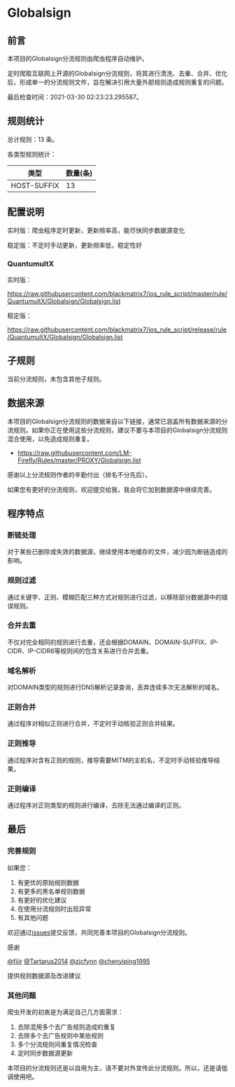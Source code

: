 # Globalsign

## 前言

本项目的Globalsign分流规则由爬虫程序自动维护。

定时爬取互联网上开源的Globalsign分流规则，将其进行清洗、去重、合并、优化后，形成单一的分流规则文件，旨在解决引用大量外部规则造成规则重复的问题。

最后检查时间：2021-03-30 02:23:23.295587。

## 规则统计

总计规则：13 条。

各类型规则统计：

| 类型 | 数量(条) |
| ---- | ---- |
| HOST-SUFFIX | 13 |
## 配置说明

实时版：爬虫程序定时更新，更新频率高，能尽快同步数据源变化

稳定版：不定时手动更新，更新频率低，稳定性好

### QuantumultX 
实时版：

https://raw.githubusercontent.com/blackmatrix7/ios_rule_script/master/rule/QuantumultX/Globalsign/Globalsign.list

稳定版：

https://raw.githubusercontent.com/blackmatrix7/ios_rule_script/release/rule/QuantumultX/Globalsign/Globalsign.list

## 子规则


当前分流规则，未包含其他子规则。


## 数据来源

本项目的Globalsign分流规则的数据来自以下链接，通常已涵盖所有数据来源的分流规则。如果你正在使用这些分流规则，建议不要与本项目的Globalsign分流规则混合使用，以免造成规则重复。

- https://raw.githubusercontent.com/LM-Firefly/Rules/master/PROXY/Globalsign.list


感谢以上分流规则作者的辛勤付出（排名不分先后）。

如果您有更好的分流规则，欢迎提交给我，我会将它加到数据源中继续完善。

## 程序特点

### 断链处理

对于某些已删除或失效的数据源，继续使用本地缓存的文件，减少因为断链造成的影响。

### 规则过滤

通过关键字、正则、模糊匹配三种方式对规则进行过滤，以移除部分数据源中的错误规则。

### 合并去重

不仅对完全相同的规则进行去重，还会根据DOMAIN、DOMAIN-SUFFIX、IP-CIDR、IP-CIDR6等规则间的包含关系进行合并去重。

### 域名解析

对DOMAIN类型的规则进行DNS解析记录查询，丢弃连续多次无法解析的域名。

### 正则合并

通过程序对相似正则进行合并，不定时手动核验正则合并结果。

### 正则推导

通过程序对含有正则的规则，推导需要MITM的主机名，不定时手动核验推导结果。

### 正则编译

通过程序对正则类型的规则进行编译，去除无法通过编译的正则。

## 最后

### 完善规则

如果您：

1. 有更优的原始规则数据
2. 有更多的黑名单规则数据
3. 有更好的优化建议
4. 在使用分流规则时出现异常
5. 有其他问题

欢迎通过[issues](https://github.com/blackmatrix7/ios_rule_script/issues/new)提交反馈，共同完善本项目的Globalsign分流规则。

感谢

[@fiiir](https://github.com/fiiir) [@Tartarus2014](https://github.com/Tartarus2014) [@zjcfynn](https://github.com/zjcfynn) [@chenyiping1995](https://github.com/chenyiping1995) 

提供规则数据源及改进建议

### 其他问题

爬虫开发的初衷是为满足自己几方面需求：

1. 去除混用多个去广告规则造成的重复
2. 去除多个去广告规则中某些规则
3. 多个分流规则间重复情况检查
4. 定时同步数据源更新

本项目的分流规则还是以自用为主，请不要对外宣传此分流规则。所以，还是请低调使用吧。